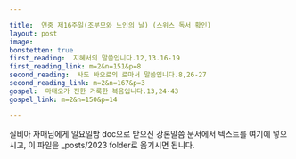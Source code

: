 ```yaml
---

title:  연중 제16주일(조부모와 노인의 날) (스위스 독서 확인)
layout: post 
image:  
bonstetten: true
first_reading:  지혜서의 말씀입니다.12,13.16-19
first_reading_link: m=2&n=151&p=8
second_reading:  사도 바오로의 로마서 말씀입니다.8,26-27
second_reading_link: m=2&n=167&p=3
gospel:  마태오가 전한 거룩한 복음입니다.13,24-43
gospel_link: m=2&n=150&p=14

---
```



실비아 자매님에게 일요일밤 doc으로 받으신
강론말씀 문서에서
텍스트를 여기에 넣으시고,
이 파일을 _posts/2023 folder로 옮기시면 됩니다.
